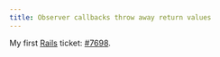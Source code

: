 ```yaml
---
title: Observer callbacks throw away return values
---
```


My first [Rails](http://www.wincent.com/knowledge-base/Rails) ticket: [\#7698](http://dev.rubyonrails.org/ticket/7968).
